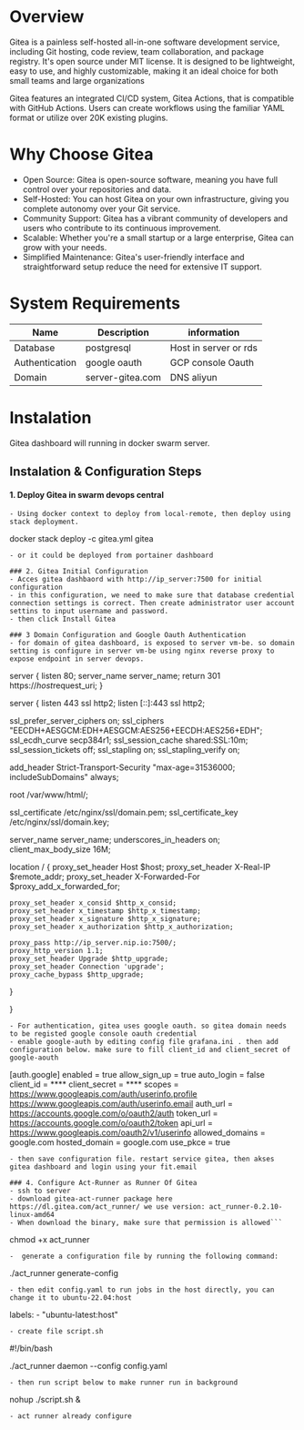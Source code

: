 # Overview
Gitea is a painless self-hosted all-in-one software development service, including Git hosting, code review, team collaboration, and package registry. It's open source under MIT license. It is designed to be lightweight, easy to use, and highly customizable, making it an ideal choice for both small teams and large organizations

Gitea features an integrated CI/CD system, Gitea Actions, that is compatible with GitHub Actions. Users can create workflows using the familiar YAML format or utilize over 20K existing plugins.

# Why Choose Gitea

- Open Source: Gitea is open-source software, meaning you have full control over your repositories and data.
- Self-Hosted: You can host Gitea on your own infrastructure, giving you complete autonomy over your Git service.
- Community Support: Gitea has a vibrant community of developers and users who contribute to its continuous improvement.
- Scalable: Whether you're a small startup or a large enterprise, Gitea can grow with your needs.
- Simplified Maintenance: Gitea's user-friendly interface and straightforward setup reduce the need for extensive IT support.

# System Requirements
| Name | 		Description | information |
|-- |-- |-- |
| Database | postgresql | Host in server or rds |
| Authentication | google oauth | GCP console Oauth |
| Domain	| server-gitea.com | DNS aliyun

# Instalation
Gitea dashboard will running in docker swarm server.
## Instalation & Configuration Steps
#### 1. Deploy Gitea in swarm devops central 

```
- Using docker context to deploy from local-remote, then deploy using stack deployment.
```
docker stack deploy -c gitea.yml gitea
```
- or it could be deployed from portainer dashboard

### 2. Gitea Initial Configuration
- Acces gitea dashbaord with http://ip_server:7500 for initial configuration
- in this configuration, we need to make sure that database credential connection settings is correct. Then create administrator user account settins to input username and password.
- then click Install Gitea

### 3 Domain Configuration and Google Oauth Authentication 
- for domain of gitea dashboard, is exposed to server vm-be. so domain setting is configure in server vm-be using nginx reverse proxy to expose endpoint in server devops.
```
server {
  listen 80;
  server_name server_name;
  return 301 https://$host$request_uri;
}

server {
  listen 443 ssl http2;
  listen [::]:443 ssl http2;

  ssl_prefer_server_ciphers on;
  ssl_ciphers "EECDH+AESGCM:EDH+AESGCM:AES256+EECDH:AES256+EDH";
  ssl_ecdh_curve secp384r1;
  ssl_session_cache shared:SSL:10m;
  ssl_session_tickets off;
  ssl_stapling on;
  ssl_stapling_verify on;

  add_header Strict-Transport-Security "max-age=31536000; includeSubDomains" always;

  root /var/www/html/;


  ssl_certificate /etc/nginx/ssl/domain.pem;
  ssl_certificate_key /etc/nginx/ssl/domain.key;

  server_name server_name;
  underscores_in_headers on;
  client_max_body_size 16M;

  location / {
    proxy_set_header Host $host;
    proxy_set_header X-Real-IP $remote_addr;
    proxy_set_header X-Forwarded-For $proxy_add_x_forwarded_for;

    proxy_set_header x_consid $http_x_consid;
    proxy_set_header x_timestamp $http_x_timestamp;
    proxy_set_header x_signature $http_x_signature;
    proxy_set_header x_authorization $http_x_authorization;

    proxy_pass http://ip_server.nip.io:7500/;
    proxy_http_version 1.1;
    proxy_set_header Upgrade $http_upgrade;
    proxy_set_header Connection 'upgrade';
    proxy_cache_bypass $http_upgrade;
  }

}

```
- For authentication, gitea uses google oauth. so gitea domain needs to be registed google console oauth credential
- enable google-auth by editing config file grafana.ini . then add configuration below. make sure to fill client_id and client_secret of google-aouth
```
[auth.google]
enabled = true
allow_sign_up = true
auto_login = false
client_id = ****
client_secret = ****
scopes = https://www.googleapis.com/auth/userinfo.profile https://www.googleapis.com/auth/userinfo.email
auth_url = https://accounts.google.com/o/oauth2/auth
token_url = https://accounts.google.com/o/oauth2/token
api_url = https://www.googleapis.com/oauth2/v1/userinfo
allowed_domains = google.com
hosted_domain = google.com
use_pkce = true
```
- then save configuration file. restart service gitea, then akses gitea dashboard and login using your fit.email

### 4. Configure Act-Runner as Runner Of Gitea
- ssh to server 
- download gitea-act-runner package here https://dl.gitea.com/act_runner/ we use version: act_runner-0.2.10-linux-amd64
- When download the binary, make sure that permission is allowed```
```
chmod +x act_runner
```
-  generate a configuration file by running the following command:
```
./act_runner generate-config
```
- then edit config.yaml to run jobs in the host directly, you can change it to ubuntu-22.04:host
```
labels:
     - "ubuntu-latest:host"
```
- create file script.sh 
```
#!/bin/bash

./act_runner daemon --config config.yaml
```
- then run script below to make runner run in background
```
nohup ./script.sh &
```
- act runner already configure
